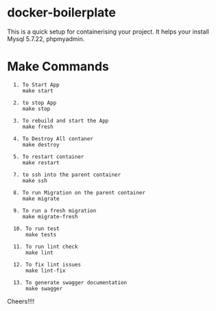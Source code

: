 # docker-boilerplate

This is a quick setup for containerising your project. It helps your install Mysql 5.7.22, phpmyadmin.

# Make Commands

      1. To Start App
         make start

      2. to stop App
         make stop

      3. To rebuild and start the App
         make fresh

      4. To Destroy All contaner
         make destroy

      5. To restart container
         make restart

      7. to ssh into the parent container
         make ssh

      8. To run Migration on the parent container
         make migrate

      9. To run a fresh migration
         make migrate-fresh

      10. To run test
          make tests

      11. To run lint check
          make lint

      12. To fix lint issues
          make lint-fix

      13. To generate swagger documentation
          make swagger

Cheers!!!!
